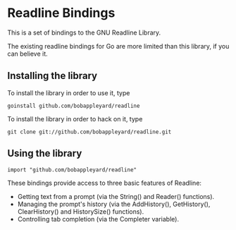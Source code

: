 Readline Bindings
=================

This is a set of bindings to the GNU Readline Library.

The existing readline bindings for Go are more limited than this library, if
you can believe it.

Installing the library
----------------------

To install the library in order to use it, type

	goinstall github.com/bobappleyard/readline

To install the library in order to hack on it, type

	git clone git://github.com/bobappleyard/readline.git

Using the library
-----------------

	import "github.com/bobappleyard/readline"

These bindings provide access to three basic features of Readline:

- Getting text from a prompt (via the String() and Reader() functions).
- Managing the prompt's history (via the AddHistory(), GetHistory(), 
  ClearHistory() and HistorySize() functions).
- Controlling tab completion (via the Completer variable).


